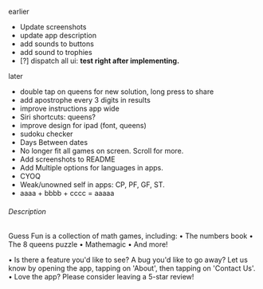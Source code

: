 earlier
- Update screenshots
- update app description
- add sounds to buttons
- add sound to trophies
- [?] dispatch all ui: **test right after implementing.**

later
- double tap on queens for new solution, long press to share
- add apostrophe every 3 digits in results
- improve instructions app wide
- Siri shortcuts: queens?
- improve design for ipad (font, queens)
- sudoku checker
- Days Between dates
- No longer fit all games on screen. Scroll for more.
- Add screenshots to README
- Add Multiple options for languages in apps.
- CYOQ
- Weak/unowned self in apps: CP, PF, GF, ST.
- aaaa + bbbb + cccc = aaaaa

###### Description

Guess Fun is a collection of math games, including:
• The numbers book
• The 8 queens puzzle
• Mathemagic
• And more!

• Is there a feature you'd like to see? A bug you'd like to go away? Let us know by opening the app, tapping on 'About', then tapping on 'Contact Us'.
• Love the app? Please consider leaving a 5-star review!